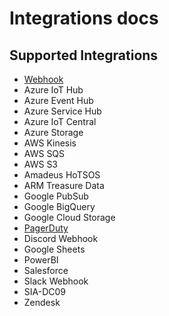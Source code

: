 # Integrations docs

## Supported Integrations

- [Webhook](https://github.com/myDevicesIoT/integrations-docs/tree/master/docs/webhook)
- Azure IoT Hub
- Azure Event Hub
- Azure Service Hub
- Azure IoT Central
- Azure Storage
- AWS Kinesis
- AWS SQS
- AWS S3
- Amadeus HoTSOS
- ARM Treasure Data
- Google PubSub
- Google BigQuery
- Google Cloud Storage
- [PagerDuty](https://github.com/myDevicesIoT/integrations-docs/blob/master/docs/pagerduty/integration-guide.md)
- Discord Webhook
- Google Sheets
- PowerBI
- Salesforce
- Slack Webhook
- SIA-DC09
- Zendesk